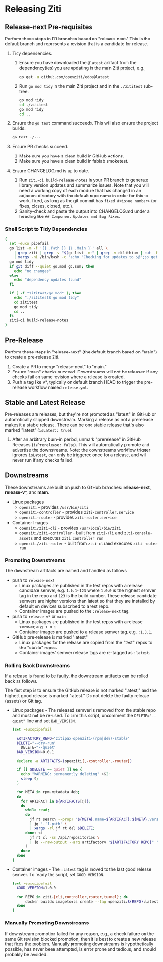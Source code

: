 # Releasing Ziti

## Release-next Pre-requisites

Perform these steps in PR branches based on "release-next." This is the default branch and represents a revision that is
a candidate for release.

1. Tidy dependencies.
    1. Ensure you have downloaded the `@latest` artifact from the dependency(ies) you are updating in the main Ziti project, e.g.,

        ```bash
        go get -u github.com/openziti/edge@latest
        ```

    2. Run `go mod tidy` in the main Ziti project and in the `./zititest` sub-tree.

        ```bash
        go mod tidy
        cd ./zititest
        go mod tidy
        cd ..
        ```

2. Ensure the `go test` command succeeds. This will also ensure the project builds.

    ```bash
    go test ./...
    ```

3. Ensure PR checks succeed.
    1. Make sure you have a clean build in GitHub Actions.
    2. Make sure you have a clean build in fablab smoketest.
4. Ensure CHANGELOG.md is up to date.
    1. Run `ziti-ci build-release-notes` in your PR branch to generate library version updates and summarize issues. Note that you will need a working copy of each module that has changed in an adjacent directory with the default repo name in order for this to work.
    fixed, as long as the git commit has `fixed #<issue number>` (or fixes, closes, closed, etc.).
    1. Sanity-check and paste the output into CHANGELOG.md under a heading like `## Component Updates and Bug Fixes`.

### Shell Script to Tidy Dependencies

```bash
(
  set -euxo pipefail
  go list -m -f '{{ .Path }} {{ .Main }}' all \
    | grep ziti | grep -v "$(go list -m)" | grep -v dilithium | cut -f 1 -d ' ' \
    | xargs -n1 /bin/bash -c 'echo "Checking for updates to $@";go get -u -v $@;' ''
  go mod tidy
  if git diff --quiet go.mod go.sum; then
    echo "no changes"
  else
    echo "dependency updates found"
  fi

  if [ -f "zititest/go.mod" ]; then
    echo "./zititest$ go mod tidy"
    cd zititest
    go mod tidy
    cd ..
  fi
  ziti-ci build-release-notes
)
```

## Pre-Release

Perform these steps in "release-next" (the default branch based on "main") to create a pre-release Ziti.

1. Create a PR to merge "release-next" to "main."
1. Ensure "main" checks succeed. Downstreams will not be released if any checks fail on same revision where a release is created.
1. Push a tag like v*, typically on default branch HEAD to trigger the pre-release workflow named `release.yml`.

## Stable and Latest Release

Pre-releases are releases, but they're not promoted as "latest" in GitHub or automatically shipped downstream. Marking a
release as not a prerelease makes it a stable release. There can be one stable release that's also marked "latest"
(`isLatest: true`).

1. After an arbitrary burn-in period, unmark "prerelease" in GitHub Releases (`isPrerelease: false`). This will automatically promote and advertise the downstreams.
   Note: the downstreams workflow trigger ignores `isLatest`, can only be triggered once for a release, and will never run
   if any checks failed.

## Downstreams

These downstreams are built on push to GitHub branches: **release-next**, **release-v***, and **main**.

- Linux packages
  - `openziti` - provides `/usr/bin/ziti`
  - `openziti-controller` - provides `ziti-controller.service`
  - `openziti-router` - provides `ziti-router.service`
- Container Images
  - `openziti/ziti-cli` - provides `/usr/local/bin/ziti`
  - `openziti/ziti-controller` - built from `ziti-cli` and `ziti-console-assets` and executes `ziti controller run`
  - `openziti/ziti-router` - built from `ziti-cli`and executes `ziti router run`

### Promoting Downstreams

The downstream artifacts are named and handled as follows.

- push to `release-next`
  - Linux packages are published in the test repos with a release candidate semver, e.g. `1.0.1~123` where `1.0.0` is the highest semver tag in the repo and `123` is the build number. These release candidate semvers are higher versions than latest so that they are installed by default on devices subscribed to a test repo.
  - Container images are pushed to the `:release-next` tag.
- push to `release-v*` or `main`
  - Linux packages are published in the test repos with a release semver, e.g. `1.0.1`.
  - Container images are pushed to a release semver tag, e.g. `:1.0.1`.
- GitHub pre-release is marked "latest"
  - Linux packages for the release are copied from the "test" repos to the "stable" repos.
  - Container images' semver release tags are re-tagged as `:latest`.

### Rolling Back Downstreams

If a release is found to be faulty, the downstream artifacts can be rolled back as follows.

The first step is to ensure the GitHub release is not marked "latest," and the highest good release is marked "latest." Do not delete the faulty release (assets) or Git tag.

- Linux packages - The released semver is removed from the stable repo and must not be re-used. To arm this script, uncomment the `DELETE="--quiet"` line and set `BAD_VERSION`.

    ```bash
    (set -euxopipefail

      ARTIFACTORY_REPO='zitipax-openziti-(rpm|deb)-stable'
      DELETE="--dry-run"
      : DELETE="--quiet"
      BAD_VERSION=0.0.1

      declare -a ARTIFACTS=(openziti{,-controller,-router})

      if [[ $DELETE =~ quiet ]] && {
        echo "WARNING: permanently deleting" >&2;
        sleep 9;
      }

      for META in rpm.metadata deb;
      do
        for ARTIFACT in ${ARTIFACTS[@]};
        do
          while read;
          do
            jf rt search --props "${META}.name=${ARTIFACT};${META}.version=${BAD_VERSION}" "${REPLY}/*" \
            | jq '.[].path' \
            | xargs -rl jf rt del $DELETE;
          done< <(
            jf rt cl -sS /api/repositories \
            | jq --raw-output --arg artifactory "${ARTIFACTORY_REPO}" '.[]|select(.key|match($artifactory))|.key'
          )
        done
      done
    )
    ```

- Container images - The `:latest` tag is moved to the last good release semver. To ready the script, set `GOOD_VERSION`.

    ```bash
    (set -euxopipefail
      GOOD_VERSION=1.0.0

      for REPO in ziti-{cli,controller,router,tunnel}; do
          docker buildx imagetools create --tag openziti/${REPO}:latest openziti/${REPO}:${GOOD_VERSION}
      done
    )
    ```

### Manually Promoting Downstreams

If downstream promotion failed for any reason, e.g., a check failure on the same Git revision blocked promotion, then it
is best to create a new release that fixes the problem. Manually promoting downstreams is hypothetically possible, has
never been attempted, is error prone and tedious, and should probably be avoided.

